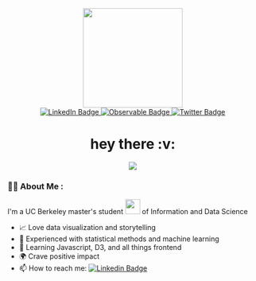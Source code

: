 <div id="header" align="center">
  <!-- pusheen header gif -->
  <img src="https://media.giphy.com/media/dNgK7Ws7y176U/giphy.gif" width="200"/>
  
  <!-- social media buttons -->
  <div id="badges">
    <a href="https://www.linkedin.com/in/jenna-morabito/">
      <img src="https://img.shields.io/badge/LinkedIn-blue?style=for-the-badge&logo=linkedin&logoColor=white" alt="LinkedIn Badge"/>
    </a>
    <a href="https://observablehq.com/@jennamorabito">
      <img src="https://img.shields.io/badge/Observable-white?style=for-the-badge&logo=observable&logoColor=black" alt="Observable Badge"/>
    </a>
    <a href="https://twitter.com/JennaEMorabito">
      <img src="https://img.shields.io/badge/Twitter-blue?style=for-the-badge&logo=twitter&logoColor=white" alt="Twitter Badge"/>
    </a>
  </div>
  
  <h1>
    hey there :v:
  </h1>
</div>

<!--  cord diagram banner  -->
<div align="center">
  <img src="https://media-exp1.licdn.com/dms/image/C5616AQGaUoZ4kJvceA/profile-displaybackgroundimage-shrink_200_800/0/1643680187228?e=2147483647&v=beta&t=NPdyPnX_dzG1GoxFgDBxx157fImPCcC7fd_l7MeNNkc" width=width/>
</div>

### :woman_technologist: About Me :
I'm a UC Berkeley master's student <img src="https://media.giphy.com/media/WUlplcMpOCEmTGBtBW/giphy.gif" width="30"> of Information and Data Science

- 📈 Love data visualization and storytelling 
- :genie: Experienced with statistical methods and machine learning
- :seedling: Learning Javascript, D3, and all things frontend
- 🌍 Crave positive impact
- :mailbox: How to reach me: [![Linkedin Badge](https://img.shields.io/badge/LinkedIn-blue?style=flat&logo=Linkedin&logoColor=white)](https://www.linkedin.com/in/jenna-morabito/)
